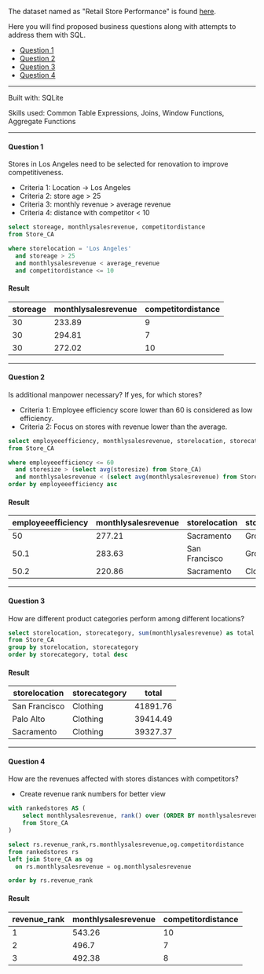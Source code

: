 The dataset named as "Retail Store Performance" is found [here](https://www.kaggle.com/datasets/pereprosov/retail-store-performance).

Here you will find proposed business questions along with attempts to address them with SQL.
- [Question 1](#Question-1)
- [Question 2](#Question-2)
- [Question 3](#Question-3)
- [Question 4](#Question-4)

***

Built with: SQLite

Skills used: Common Table Expressions, Joins, Window Functions, Aggregate Functions

***

#### Question 1
Stores in Los Angeles need to be selected for renovation to improve competitiveness.

- Criteria 1: Location -> Los Angeles
- Criteria 2: store age > 25
- Criteria 3: monthly revenue > average revenue
- Criteria 4: distance with competitor < 10


```sql
select storeage, monthlysalesrevenue, competitordistance
from Store_CA

where storelocation = 'Los Angeles'
  and storeage > 25
  and monthlysalesrevenue < average_revenue 
  and competitordistance <= 10 
```

#### Result
| storeage | monthlysalesrevenue | competitordistance |
| --- | --- | --- |
| 30 | 233.89 | 9 |
| 30 | 294.81 | 7 |
| 30 | 272.02 | 10 |

***

#### Question 2
Is additional manpower necessary? If yes, for which stores?

- Criteria 1: Employee efficiency score lower than 60 is considered as low efficiency.
- Criteria 2: Focus on stores with revenue lower than the average.

```sql
select employeeefficiency, monthlysalesrevenue, storelocation, storecategory
from Store_CA

where employeeefficiency <= 60
  and storesize > (select avg(storesize) from Store_CA)
  and monthlysalesrevenue < (select avg(monthlysalesrevenue) from Store_CA)
order by employeeefficiency asc
```

#### Result
|employeeefficiency|monthlysalesrevenue|storelocation|storecategory|
|---|---|---|---|
|50|277.21|Sacramento|Grocery|
|50.1|283.63|San Francisco|Grocery|
|50.2|220.86|Sacramento|Clothing|

***

#### Question 3
How are different product categories perform among different locations?

```sql
select storelocation, storecategory, sum(monthlysalesrevenue) as total
from Store_CA
group by storelocation, storecategory
order by storecategory, total desc
```

#### Result
|storelocation|storecategory|total|
|---|---|---|
|San Francisco|Clothing|41891.76|
|Palo Alto|Clothing|39414.49|
|Sacramento|Clothing|39327.37|

***

#### Question 4
How are the revenues affected with stores distances with competitors?

- Create revenue rank numbers for better view

```sql
with rankedstores AS (
    select monthlysalesrevenue, rank() over (ORDER BY monthlysalesrevenue desc) as revenue_rank
    from Store_CA
)

select rs.revenue_rank,rs.monthlysalesrevenue,og.competitordistance
from rankedstores rs
left join Store_CA as og
  on rs.monthlysalesrevenue = og.monthlysalesrevenue

order by rs.revenue_rank
```

#### Result
|revenue_rank|monthlysalesrevenue|competitordistance|
|---|---|---|
|1|543.26|10|
|2|496.7|7|
|3|492.38|8|
